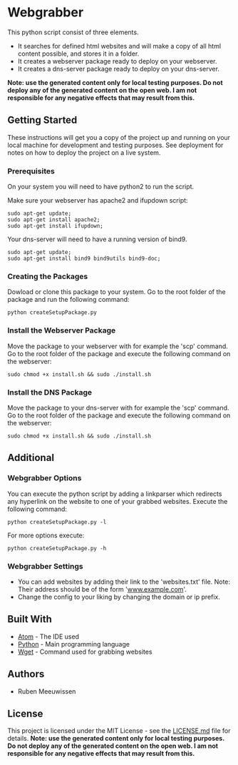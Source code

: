 # Webgrabber

This python script consist of three elements.
- It searches for defined html websites and will make a copy of all html content possible, and stores it in a folder.
- It creates a webserver package ready to deploy on your webserver.
- It creates a dns-server package ready to deploy on your dns-server.

**Note: use the generated content only for local testing purposes. Do not deploy any of the generated content on the open web. I am not responsible for any negative effects that may result from this.**

## Getting Started
These instructions will get you a copy of the project up and running on your local machine for development and testing purposes. See deployment for notes on how to deploy the project on a live system.

### Prerequisites
On your system you will need to have python2 to run the script.

Make sure your webserver has apache2 and ifupdown script:
```
sudo apt-get update;
sudo apt-get install apache2;
sudo apt-get install ifupdown;
```
Your dns-server will need to have a running version of bind9.
```
sudo apt-get update;
sudo apt-get install bind9 bind9utils bind9-doc;
```
### Creating the Packages
Dowload or clone this package to your system.
Go to the root folder of the package and run the following command:
```
python createSetupPackage.py
```
### Install the Webserver Package
Move the package to your webserver with for example the 'scp' command.
Go to the root folder of the package and execute the following command on the webserver:
```
sudo chmod +x install.sh && sudo ./install.sh
```

### Install the DNS Package
Move the package to your dns-server with for example the 'scp' command.
Go to the root folder of the package and execute the following command on the webserver:
```
sudo chmod +x install.sh && sudo ./install.sh
```

## Additional

### Webgrabber Options
You can execute the python script by adding a linkparser which redirects any hyperlink on the website to one of your grabbed websites. Execute the following command:
```
python createSetupPackage.py -l
```
For more options execute:
```
python createSetupPackage.py -h
```

### Webgrabber Settings
- You can add websites by adding their link to the 'websites.txt' file. Note: Their address should be of the form 'www.example.com'.
- Change the config to your liking by changing the domain or ip prefix.

## Built With

* [Atom](https://atom.io/) - The IDE used
* [Python](https://www.python.org/) - Main programming language
* [Wget](https://www.gnu.org/software/wget/) - Command used for grabbing websites

## Authors
- Ruben Meeuwissen

## License

This project is licensed under the MIT License - see the [LICENSE.md](LICENSE.md) file for details.
**Note: use the generated content only for local testing purposes. Do not deploy any of the generated content on the open web. I am not responsible for any negative effects that may result from this.**
